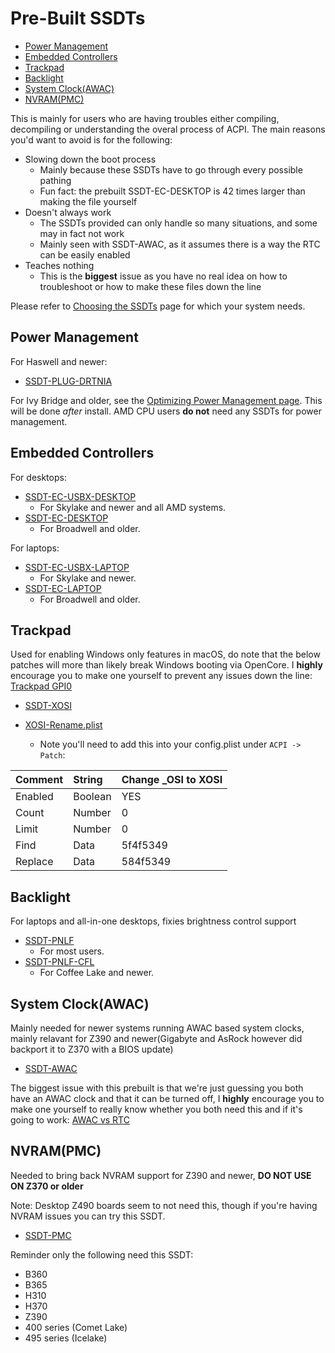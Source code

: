 # Pre-Built SSDTs

* [Power Management](#power-management)
* [Embedded Controllers](#embedded-controllers)
* [Trackpad](#trackpad)
* [Backlight](#backlight)
* [System Clock(AWAC)](#system-clockawac)
* [NVRAM(PMC)](#nvrampmc)

This is mainly for users who are having troubles either compiling, decompiling or understanding the overal process of ACPI. The main reasons you'd want to avoid is for the following:

* Slowing down the boot process
  * Mainly because these SSDTs have to go through every possible pathing
  * Fun fact: the prebuilt SSDT-EC-DESKTOP is 42 times larger than making the file yourself
* Doesn't always work
  * The SSDTs provided can only handle so many situations, and some may in fact not work
  * Mainly seen with SSDT-AWAC, as it assumes there is a way the RTC can be easily enabled
* Teaches nothing
  * This is the **biggest** issue as you have no real idea on how to troubleshoot or how to make these files down the line

Please refer to [Choosing the SSDTs](/ssdt-platform.md) page for which your system needs.

## Power Management

For Haswell and newer:

* [SSDT-PLUG-DRTNIA](https://github.com/dortania/Getting-Started-With-ACPI/blob/master/extra-files/compiled/SSDT-PLUG-DRTNIA.aml)

For Ivy Bridge and older, see the [Optimizing Power Management page](https://dortania.github.io/OpenCore-Desktop-Guide/post-install/pm.html). This will be done *after* install. AMD CPU users **do not** need any SSDTs for power management.

## Embedded Controllers

For desktops:

* [SSDT-EC-USBX-DESKTOP](https://github.com/dortania/Getting-Started-With-ACPI/blob/master/extra-files/compiled/SSDT-EC-USBX-DESKTOP.aml)
  * For Skylake and newer and all AMD systems.
* [SSDT-EC-DESKTOP](https://github.com/dortania/Getting-Started-With-ACPI/blob/master/extra-files/compiled/SSDT-EC-DESKTOP.aml)
  * For Broadwell and older.

For laptops:

* [SSDT-EC-USBX-LAPTOP](https://github.com/dortania/Getting-Started-With-ACPI/blob/master/extra-files/compiled/SSDT-EC-USBX-LAPTOP.aml)
  * For Skylake and newer.
* [SSDT-EC-LAPTOP](https://github.com/dortania/Getting-Started-With-ACPI/blob/master/extra-files/compiled/SSDT-EC-LAPTOP.aml)
  * For Broadwell and older.

## Trackpad

Used for enabling Windows only features in macOS, do note that the below patches will more than likely break Windows booting via OpenCore. I **highly** encourage you to make one yourself to prevent any issues down the line: [Trackpad GPI0](/Laptops/trackpad.md)

* [SSDT-XOSI](https://github.com/dortania/Getting-Started-With-ACPI/blob/master/extra-files/compiled/SSDT-XOSI.aml)

* [XOSI-Rename.plist](https://github.com/dortania/Getting-Started-With-ACPI/blob/master/extra-files/XOSI-Rename.plist)
  * Note you'll need to add this into your config.plist under `ACPI -> Patch`:

| Comment | String | Change _OSI to XOSI |
| :--- | :--- | :--- |
| Enabled | Boolean | YES |
| Count | Number | 0 |
| Limit | Number | 0 |
| Find | Data | 5f4f5349 |
| Replace | Data | 584f5349 |

## Backlight

For laptops and all-in-one desktops, fixies brightness control support

* [SSDT-PNLF](https://github.com/dortania/Getting-Started-With-ACPI/blob/master/extra-files/compiled/SSDT-PNLF.aml)
  * For most users.
* [SSDT-PNLF-CFL](https://github.com/dortania/Getting-Started-With-ACPI/blob/master/extra-files/compiled/SSDT-PNLF-CFL.aml)
  * For Coffee Lake and newer.
  
## System Clock(AWAC)

Mainly needed for newer systems running AWAC based system clocks, mainly relavant for Z390 and newer(Gigabyte and AsRock however did backport it to Z370 with a BIOS update)

* [SSDT-AWAC](https://github.com/dortania/Getting-Started-With-ACPI/blob/master/extra-files/compiled/SSDT-AWAC.aml)

The biggest issue with this prebuilt is that we're just guessing you both have an AWAC clock and that it can be turned off, I **highly** encourage you to make one yourself to really know whether you both need this and if it's going to work: [AWAC vs RTC](/Universal/awac.md)

## NVRAM(PMC)

Needed to bring back NVRAM support for Z390 and newer, **DO NOT USE ON Z370 or older**

Note: Desktop Z490 boards seem to not need this, though if you're having NVRAM issues you can try this SSDT.

* [SSDT-PMC](https://github.com/dortania/Getting-Started-With-ACPI/blob/master/extra-files/compiled/SSDT-PMC.aml)

Reminder only the following need this SSDT:

* B360
* B365
* H310
* H370
* Z390
* 400 series (Comet Lake)
* 495 series (Icelake)
